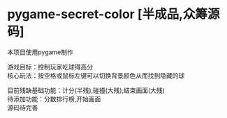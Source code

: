 # pygame-secret-color [半成品,众筹源码]
本项目使用pygame制作 <br>

游戏目标：控制玩家吃球得高分 <br>
核心玩法：按空格或鼠标左键可以切换背景颜色从而找到隐藏的球 <br>

目前残缺基础功能：计分(半残),碰撞(大残),结束画面(大残) <br>
待添加功能：分数排行榜,开始画面 <br>
源码待完善 <br>
